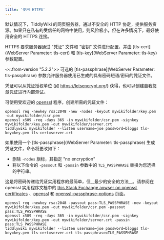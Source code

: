 ```yaml
---
title: '使用 HTTPS'
---
```


默认情况下，TiddlyWiki 的网页服务器，通过不安全的 HTTP 协定，提供服务资源。如果只在私有的受信任的网络中使用，则风险极小，但在许多情况下，最好使用安全的 HTTPS 连接。

HTTPS 要求服务器通过 "凭证" 文件和 "密钥" 文件进行配置，并由 [tls-cert](WebServer Parameter: tls-cert) 和 [tls-key](WebServer Parameter: tls-key) 参数配置。

<<.from-version "5.2.2">> 可选的 [tls-passphrase](WebServer Parameter: tls-passphrase) 参数允许服务器使用已生成的具有密码短语/密码的凭证文件。

凭证可以从凭证授权单位 (如 <https://letsencrypt.org>/) 获得，也可以创建自我签章凭证进行内部测试。

可使用受欢迎的 [openssl](https://www.openssl.org/) 程序，创建所需的凭证文件：

```
openssl req -newkey rsa:2048 -new -nodes -keyout mywikifolder/key.pem -out mywikifolder/csr.pem
openssl x509 -req -days 365 -in mywikifolder/csr.pem -signkey mywikifolder/key.pem -out mywikifolder/server.crt
tiddlywiki mywikifolder --listen username=joe password=bloggs tls-key=key.pem tls-cert=server.crt
```

如果使用一个 [tls-passphrase](WebServer Parameter: tls-passphrase) 生成凭证文件，命令将更改如下：

* 删除 `-nodes` 旗标，其指定 "no encryption"
* 将以下命令的 `-passout` 和 `-passin` 参数中的 `TLS_PASSPHRASE` 替换为您选择的字符串。

这是将密码传递给凭证实用程序的最简单，但__最少的安全的方法__。请参阅在 openssl 实用程序文档中的 [this Stack Exchange anwser on openssl certificates](https://security.stackexchange.com/questions/106525/generate-csr-and-private-key-with-password-with-openssl) 、[openssl](https://www.openssl.org/docs/man1.0.2/man1/openssl.html) 和 [openssl-passphrase-options](https://www.openssl.org/docs/manmaster/man1/openssl-passphrase-options.html) 页面。

```
openssl req -newkey rsa:2048 -passout pass:TLS_PASSPHRASE -new -keyout mywikifolder/key.pem -out mywikifolder/csr.pem -passout pass:TLS_PASSPHRASE
openssl x509 -req -days 365 -in mywikifolder/csr.pem -signkey mywikifolder/key.pem -out mywikifolder/server.crt -passin pass:TLS_PASSPHRASE
tiddlywiki mywikifolder --listen username=joe password=bloggs tls-key=key.pem tls-cert=server.crt tls-passphrase=TLS_PASSPHRASE
```